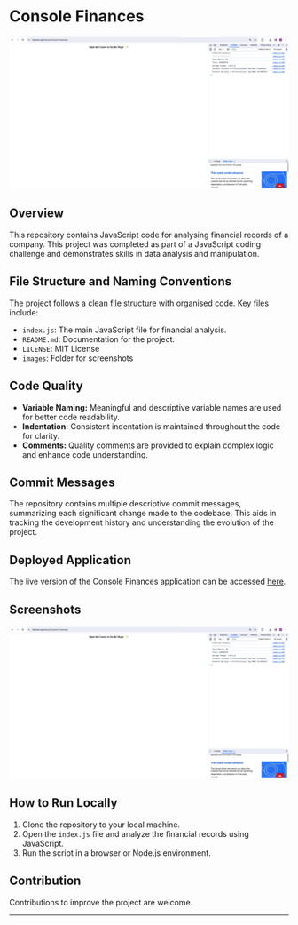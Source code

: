 
# Console Finances

![Console Finances Screenshot](images/Screenshot.png)

## Overview

This repository contains JavaScript code for analysing financial records of a company. This project was completed as part of a JavaScript coding challenge and demonstrates skills in data analysis and manipulation.

## File Structure and Naming Conventions

The project follows a clean file structure with organised code. Key files include:

- `index.js`: The main JavaScript file for financial analysis.
- `README.md`: Documentation for the project.
- `LICENSE`: MIT License
- `images`: Folder for screenshots
## Code Quality

- **Variable Naming:** Meaningful and descriptive variable names are used for better code readability.
- **Indentation:** Consistent indentation is maintained throughout the code for clarity.
- **Comments:** Quality comments are provided to explain complex logic and enhance code understanding.

## Commit Messages

The repository contains multiple descriptive commit messages, summarizing each significant change made to the codebase. This aids in tracking the development history and understanding the evolution of the project.

## Deployed Application

The live version of the Console Finances application can be accessed [here](https://rhipsime.github.io/Console-Finances/).

## Screenshots

![Financial Analysis Result](images/Screenshot.png)

## How to Run Locally

1. Clone the repository to your local machine.
2. Open the `index.js` file and analyze the financial records using JavaScript.
3. Run the script in a browser or Node.js environment.

## Contribution

Contributions to improve the project are welcome.

---